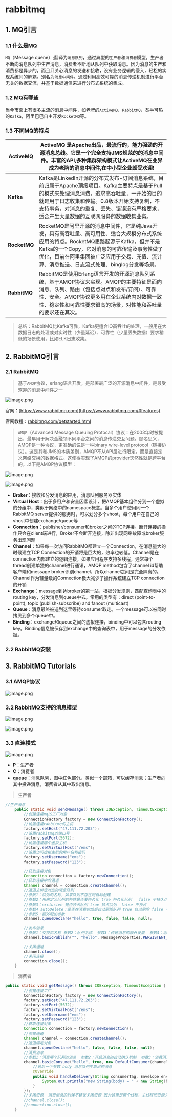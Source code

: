# rabbitmq

## 1. MQ引言

### 1.1 什么是MQ

`MQ`（Message quene）;翻译为`消息队列`，通过典型的`生产者`和`消费者`模型，生产者不断向消息队列中生产消息，消费者不断地从队列中获取消息。因为消息的生产和消费都是异步的，而且只关心消息的发送和接收，没有业务逻辑的侵入，轻松的实现系统间的解耦。别名为`消息中间件`。通过利用高效可靠的消息传递机制进行平台无关的数据交流，并基于数据通信来进行分布式系统的集成。



### 1.2 MQ有哪些

当今市面上有很多主流的消息中间件，如老牌的`ActiveMQ`、`RabbitMQ`，炙手可热的`Kafka`，阿里巴巴自主开发`RocketMQ`等。

### 1.3 不同MQ的特点

| **ActiveMQ** | ActiveMQ 是Apache出品，最流行的，能力强劲的开源消息总线。它是一个完全支持JMS规范的的消息中间件。丰富的API,多种集群架构模式让ActiveMQ在业界成为老牌的消息中间件,在中小型企业颇受欢迎! |
| ------------ | ------------------------------------------------------------ |
| **Kafka**    | Kafka是LinkedIn开源的分布式发布-订阅消息系统，目前归属于Apache顶级项目。Kafka主要特点是基于Pull的模式来处理消息消费，追求高吞吐量，一开始的目的就是用于日志收集和传输。0.8版本开始支持复制，不支持事务，对消息的重复、丢失、错误没有严格要求，适合产生大量数据的互联网服务的数据收集业务。 |
| **RocketMQ** | RocketMQ是阿里开源的消息中间件，它是纯Java开发，具有高吞吐量、高可用性、适合大规模分布式系统应用的特点。RocketMQ思路起源于Kafka，但并不是Kafka的一个Copy，它对消息的可靠传输及事务性做了优化，目前在阿里集团被广泛应用于交易、充值、流计算、消息推送、日志流式处理、binglog分发等场景。 |
| **RabbitMQ** | RabbitMQ是使用Erlang语言开发的开源消息队列系统，基于AMQP协议来实现。AMQP的主要特征是面向消息、队列、路由（包括点对点和发布/订阅）、可靠性、安全。AMQP协议更多用在企业系统内对数据一致性、稳定性和可靠性要求很高的场景，对性能和吞吐量的要求还在其次。 |

> 总结：RabbitMQ比Kafka可靠，Kafka更适合IO高吞吐的处理，一般用在大数据日志的处理或对实时性（少量延迟）、可靠性（少量丢失数据）要求稍低的场景使用，比如ELK日志收集。



## 2. RabbitMQ引言

### 2.1 RabbitMQ

> 基于`AMQP`协议，erlang语言开发，是部署最广泛的开源消息中间件，是最受欢迎的消息中间件之一

![image.png](https://cdn.nlark.com/yuque/0/2021/png/12759906/1626623579399-55f017e6-37d8-4da7-8749-f2df26bc9058.png?x-oss-process=image%2Fresize%2Cw_2000)



官网：[https://www.rabbitmq.com](https://www.rabbitmq.com/#features)

官网教程：[rabbitmq.com/getstarted.html](http://rabbitmq.com/getstarted.html)



> `AMQP`（Advanced Message Queuing Protocal）协议：在2003年时被提出，最早用于解决金融领不同平台之间的消息传递交互问题。顾名思义，AMQP是一种协议，更准确的说是一种binary wire-level protocol（链接协议）。这是其和JMS的本质差别，AMQP不从API层进行限定，而是直接定义网络交换的数据格式。这使得实现了AMQP的provider天然性就是跨平台的。以下是AMQP协议模型：

![image.png](https://cdn.nlark.com/yuque/0/2021/png/12759906/1626624594261-9a3b2f5b-95e8-4960-bde1-35962302fbce.png)

![image.png](https://cdn.nlark.com/yuque/0/2021/png/12759906/1626624567060-041bb36c-9a37-440b-927c-1a829ef93fe6.png)

- **Broker**：接收和分发消息的应用，消息队列服务器实体
- **Virtual Host**：出于多租户和安全因素设计，把AMQP基本组件分到一个虚拟的分组中，类似于网络中的namespace概念。当多个用户使用同一个RabbitMQ server提供的服务时，可以划分多个vhost，每个用户在自己的vhost中创建exchange/queue等
- **Connection**：publisher/consumer和broker之间的TCP连接。断开连接的操作只会在client端进行，Broker不会断开连接，除非出现网络故障或broker服务出现问题
- **Channel**：如果每一次访问RabbitMQ都建立一个Connection，在消息量大的时候建立TCP Connection的开销将是巨大的，效率也较低。Channel是在connection内部建立的逻辑连接，如果应用程序支持多线程，通常每个thread创建单独的channel进行通讯，AMQP method包含了channel id帮助客户端和message broker识别channel，所以channel之间是完全隔离的。Channel作为轻量级的Connection极大减少了操作系统建立TCP connection的开销
- **Exchange**：message到达broker的第一站，根据分发规则，匹配查询表中的routing key，分发消息到queue中去。常用的类型有：direct (point-to-point), topic (publish-subscribe) and fanout (multicast)
- **Queue**：消息最终被送到这里等待consumer取走。一个message可以被同时拷贝到多个queue中。
- **Binding**：exchange和queue之间的虚拟连接，binding中可以包含routing key。Binding信息被保存到exchange中的查询表中，用于message的分发依据。



### 2.2 RabbitMQ安装



## 3. RabbitMQ Tutorials



### 3.1 AMQP协议

![image.png](https://cdn.nlark.com/yuque/0/2021/png/12759906/1626824973015-dcfe6d68-aca3-4eb5-a8bf-7b7454ace0d9.png)



### 3.2 RabbitMQ支持的消息模型

![image.png](https://cdn.nlark.com/yuque/0/2021/png/12759906/1626825172717-e9b4ced6-ae63-49c9-847c-0e2e63c8fa86.png)

![image.png](https://cdn.nlark.com/yuque/0/2021/png/12759906/1626825191615-e7404adf-14a0-4e81-9e27-7202c8d75369.png)



### 3.3 直连模式

![image.png](https://cdn.nlark.com/yuque/0/2021/png/12759906/1626825251221-20367fc5-8c4f-40fa-8e16-428788c9395b.png)

- **P**：生产者
- **C**：消费者
- **queue**：消息队列，图中红色部分。类似一个邮箱，可以缓存消息；生产者向其中投递消息，消费者从其中取出消息。



> 生产者

```java
//生产消息
    public static void sendMessage() throws IOException, TimeoutException {
        //创建连接mq的工厂对象
        ConnectionFactory factory = new ConnectionFactory();
        //设置连接rabbitmq的主机
        factory.setHost("47.111.72.203");
        //设置rabbitmq的端口号
        factory.setPort(5672);
        //设置连接哪个虚拟主机
        factory.setVirtualHost("/ems");
        //设置访问虚拟主机的用户名和密码
        factory.setUsername("ems");
        factory.setPassword("123");

        //获取连接对象
        Connection connection = factory.newConnection();
        //获取连接中的通道
        Channel channel = connection.createChannel();
        //通道去绑定对应的消息队列
        //参数1：队列的名称，如果队列不存在则自动创建
        //参数2：用来定义队列的特性是否要持久化 true 持久化队列   false 不持久化
        //参数3：exclusive 是否独占队列 true 独占队列  false 不独占
        //参数4 autoDelete：是否在消费完成后自动删除队列 true 自动删除 false 不自动删除
        //参数5：额外附加参数
        channel.queueDeclare("hello", true, false, false, null);

        //发布消息
        //参数1：交换机名称 参数2：队列名称  参数3：传递消息的额外设置  参数4：消息的具体内容
        channel.basicPublish("", "hello", MessageProperties.PERSISTENT_TEXT_PLAIN, "hello rabbitmq".getBytes());

        //关闭通道
        channel.close();
        //关闭连接
        connection.close();
    }
```

> 消费者

```java
public static void getMessage() throws IOException, TimeoutException {
        //创建连接工厂
        ConnectionFactory factory = new ConnectionFactory();
        factory.setHost("47.111.72.203");
        factory.setPort(5672);
        factory.setVirtualHost("/ems");
        factory.setUsername("ems");
        factory.setPassword("123");
        //获取连接对象
        Connection connection = factory.newConnection();
        //创建通道
        Channel channel = connection.createChannel();
        //通道绑定对象
        channel.queueDeclare("hello", false, false, false, null);
        //消费消息
        //参数1：消费哪个队列的消息  参数2：开启消息的自动确认机制  参数3：消费消息时的回调接口
        channel.basicConsume("hello", true, new DefaultConsumer(channel) {
            //最后一个参数 body 消息队列中取出的消息
            @Override
            public void handleDelivery(String consumerTag, Envelope envelope, AMQP.BasicProperties properties, byte[] body) throws IOException {
                System.out.println("new String(body) = " + new String(body));
            }
        });
        //关闭资源  消费消息的时候不建议关闭资源 因为这里是两个线程，主线程把资源关闭了，另一边其实还在监听这个消息
        //channel.close();
        //connection.close();
    }
```

